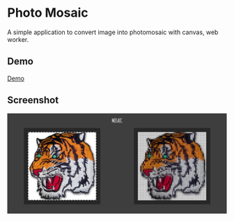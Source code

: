# Photo Mosaic

A simple application to convert image into photomosaic with canvas, web worker.

## Demo
[Demo](http://mosaic.pangolingnow.com)

## Screenshot
![Mosaic](git/screenshot.png)
